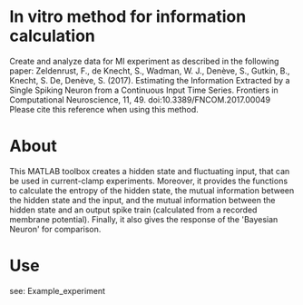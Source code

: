 # In vitro method for information calculation
Create and analyze data for MI experiment as described in the following paper: 
Zeldenrust, F., de Knecht, S., Wadman, W. J., Denève, S., Gutkin, B., Knecht, S. De, Denève, S. (2017). 
Estimating the Information Extracted by a Single Spiking Neuron from a Continuous Input Time Series. 
Frontiers in Computational Neuroscience, 11, 49. doi:10.3389/FNCOM.2017.00049
Please cite this reference when using this method.

# About
This MATLAB toolbox creates a hidden state and fluctuating input, that can be used in current-clamp experiments. Moreover, it provides the functions to calculate the entropy of the hidden state, the mutual information between the hidden state and the input, and the mutual information between the hidden state and an output spike train (calculated from a recorded membrane potential). Finally, it also gives the response of the 'Bayesian Neuron' for comparison.  

# Use
see: Example_experiment
